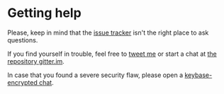 # Getting help

Please, keep in mind that the [issue tracker](../../issues) isn't the right
place to ask questions.

If you find yourself in trouble, feel free to [tweet me](https://twitter.com/oliveiraev)
or start a chat at [the repository gitter.im](https://gitter.im/dioptra/community).

In case that you found a severe security flaw, please open a
[keybase-encrypted chat](https://keybase.io/oliveiraev).

<!-- vim: set ai si sta et sw=4 sts=4 fenc=utf-8 nobomb eol ff=unix ft=markdown:

